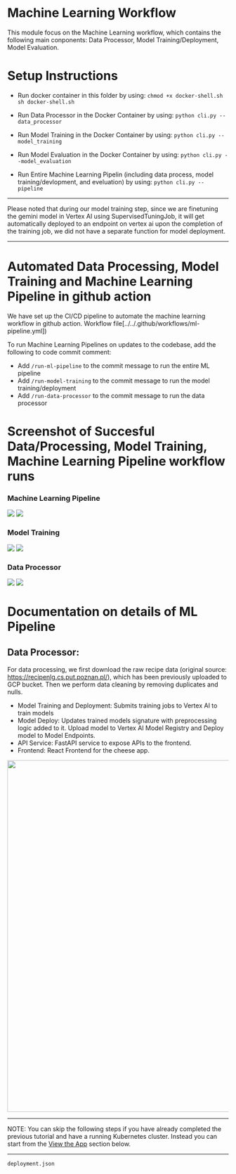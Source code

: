 # Machine Learning Workflow

This module focus on the Machine Learning workflow, which contains the following main conponents: Data Processor, Model Training/Deployment, Model Evaluation. 

# Setup Instructions

- Run docker container in this folder by using:
```chmod +x docker-shell.sh```
```sh docker-shell.sh```

- Run Data Processor in the Docker Container by using:
```python cli.py --data_processor```

- Run Model Training in the Docker Container by using:
```python cli.py --model_training```

- Run Model Evaluation in the Docker Container by using:
```python cli.py --model_evaluation```

- Run Entire Machine Learning Pipelin (including data process, model training/devlopment, and eveluation) by using:
```python cli.py --pipeline```

<hr style="height:2px;border-width:0;color:gray;background-color:gray">
Please noted that during our model training step, since we are finetuning the gemini model in Vertex AI using SupervisedTuningJob, it will get automatically deployed to an endpoint on vertex ai upon the completion of the training job, we did not have a separate function for model deployment.
<hr style="height:2px;border-width:0;color:gray;background-color:gray">


# Automated Data Processing, Model Training and Machine Learning Pipeline  in github action
We have set up the CI/CD pipeline to automate the machine learning workflow in github action. Workflow file[../../.github/workflows/ml-pipeline.yml])

To run Machine Learning Pipelines on updates to the codebase, add the following to code commit comment:
* Add `/run-ml-pipeline` to the commit message to run the entire ML pipeline
* Add `/run-model-training` to the commit message to run the model training/deployment
* Add `/run-data-processor` to the commit message to run the data processor 

# Screenshot of Succesful Data/Processing, Model Training, Machine Learning Pipeline workflow runs
### Machine Learning Pipeline
![](../../images/ml_workflow/ml_pipeline1.png)
![](../../images/ml_workflow/ml_pipeline2.png)

### Model Training
![](../../images/ml_workflow/ml_training2.png)
![](../../images/ml_workflow/ml_training1.png)

### Data Processor
![](../../images/ml_workflow/ml_process1.png)
![](../../images/ml_workflow/ml_process2.png)

# Documentation on details of ML Pipeline

## Data Processor:
For data processing, we first download the raw recipe data (original source: https://recipenlg.cs.put.poznan.pl/), which has been previously uploaded to GCP bucket. Then we perform data cleaning by removing duplicates and nulls. 
* Model Training and Deployment: Submits training jobs to Vertex AI to train models
* Model Deploy: Updates trained models signature with preprocessing logic added to it. Upload model to Vertex AI Model Registry and Deploy model to Model Endpoints.
* API Service: FastAPI service to expose APIs to the frontend.
* Frontend:  React Frontend for the cheese app.
<img src="images/ci-cd.png"  width="800">


<hr style="height:2px;border-width:0;color:gray;background-color:gray">

NOTE: You can skip the following steps if you have already completed the previous tutorial and have a running Kubernetes cluster. 
Instead you can start from the [View the App](#view-the-app-if-you-have-a-domain) section below.

<hr style="height:2px;border-width:0;color:gray;background-color:gray">


 `deployment.json`

